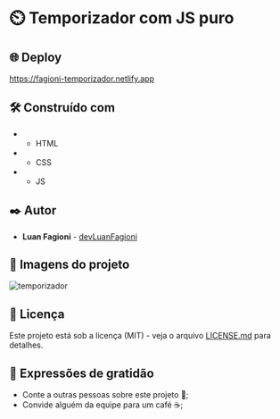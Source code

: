 # ⏲️ Temporizador com JS puro

## 🌐 Deploy

https://fagioni-temporizador.netlify.app

## 🛠️ Construído com

* - HTML
* - CSS
* - JS

## ✒️ Autor

* **Luan Fagioni** - [devLuanFagioni](https://github.com/DevLuanFagioni)

## 📸 Imagens do projeto

![temporizador](https://user-images.githubusercontent.com/101909254/224502326-619d89ee-812f-49ac-9930-6c55b42c3a96.jpg)

## 📄 Licença

Este projeto está sob a licença (MIT) - veja o arquivo [LICENSE.md](https://github.com/DevLuanFagioni/temporizador/blob/main/license) para detalhes.

## 🎁 Expressões de gratidão

* Conte a outras pessoas sobre este projeto 📢;
* Convide alguém da equipe para um café ☕;
